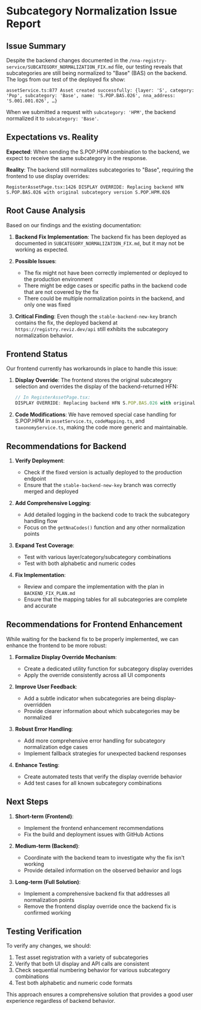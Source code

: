 # Subcategory Normalization Issue Report

## Issue Summary

Despite the backend changes documented in the `/nna-registry-service/SUBCATEGORY_NORMALIZATION_FIX.md` file, our testing reveals that subcategories are still being normalized to "Base" (BAS) on the backend. The logs from our test of the deployed fix show:

```
assetService.ts:877 Asset created successfully: {layer: 'S', category: 'Pop', subcategory: 'Base', name: 'S.POP.BAS.026', nna_address: 'S.001.001.026', …}
```

When we submitted a request with `subcategory: 'HPM'`, the backend normalized it to `subcategory: 'Base'`.

## Expectations vs. Reality

**Expected**: When sending the S.POP.HPM combination to the backend, we expect to receive the same subcategory in the response.

**Reality**: The backend still normalizes subcategories to "Base", requiring the frontend to use display overrides:

```
RegisterAssetPage.tsx:1426 DISPLAY OVERRIDE: Replacing backend HFN S.POP.BAS.026 with original subcategory version S.POP.HPM.026
```

## Root Cause Analysis

Based on our findings and the existing documentation:

1. **Backend Fix Implementation**: The backend fix has been deployed as documented in `SUBCATEGORY_NORMALIZATION_FIX.md`, but it may not be working as expected.

2. **Possible Issues**:
   - The fix might not have been correctly implemented or deployed to the production environment
   - There might be edge cases or specific paths in the backend code that are not covered by the fix
   - There could be multiple normalization points in the backend, and only one was fixed

3. **Critical Finding**: Even though the `stable-backend-new-key` branch contains the fix, the deployed backend at `https://registry.reviz.dev/api` still exhibits the subcategory normalization behavior.

## Frontend Status

Our frontend currently has workarounds in place to handle this issue:

1. **Display Override**: The frontend stores the original subcategory selection and overrides the display of the backend-returned HFN:
   ```javascript
   // In RegisterAssetPage.tsx:
   DISPLAY OVERRIDE: Replacing backend HFN S.POP.BAS.026 with original subcategory version S.POP.HPM.026
   ```

2. **Code Modifications**: We have removed special case handling for S.POP.HPM in `assetService.ts`, `codeMapping.ts`, and `taxonomyService.ts`, making the code more generic and maintainable.

## Recommendations for Backend

1. **Verify Deployment**: 
   - Check if the fixed version is actually deployed to the production endpoint
   - Ensure that the `stable-backend-new-key` branch was correctly merged and deployed

2. **Add Comprehensive Logging**:
   - Add detailed logging in the backend code to track the subcategory handling flow
   - Focus on the `getNnaCodes()` function and any other normalization points

3. **Expand Test Coverage**:
   - Test with various layer/category/subcategory combinations
   - Test with both alphabetic and numeric codes

4. **Fix Implementation**:
   - Review and compare the implementation with the plan in `BACKEND_FIX_PLAN.md`
   - Ensure that the mapping tables for all subcategories are complete and accurate

## Recommendations for Frontend Enhancement

While waiting for the backend fix to be properly implemented, we can enhance the frontend to be more robust:

1. **Formalize Display Override Mechanism**:
   - Create a dedicated utility function for subcategory display overrides
   - Apply the override consistently across all UI components

2. **Improve User Feedback**:
   - Add a subtle indicator when subcategories are being display-overridden
   - Provide clearer information about which subcategories may be normalized

3. **Robust Error Handling**:
   - Add more comprehensive error handling for subcategory normalization edge cases
   - Implement fallback strategies for unexpected backend responses

4. **Enhance Testing**:
   - Create automated tests that verify the display override behavior
   - Add test cases for all known subcategory combinations

## Next Steps

1. **Short-term (Frontend)**:
   - Implement the frontend enhancement recommendations
   - Fix the build and deployment issues with GitHub Actions

2. **Medium-term (Backend)**:
   - Coordinate with the backend team to investigate why the fix isn't working
   - Provide detailed information on the observed behavior and logs

3. **Long-term (Full Solution)**:
   - Implement a comprehensive backend fix that addresses all normalization points
   - Remove the frontend display override once the backend fix is confirmed working

## Testing Verification

To verify any changes, we should:

1. Test asset registration with a variety of subcategories
2. Verify that both UI display and API calls are consistent
3. Check sequential numbering behavior for various subcategory combinations
4. Test both alphabetic and numeric code formats

This approach ensures a comprehensive solution that provides a good user experience regardless of backend behavior.